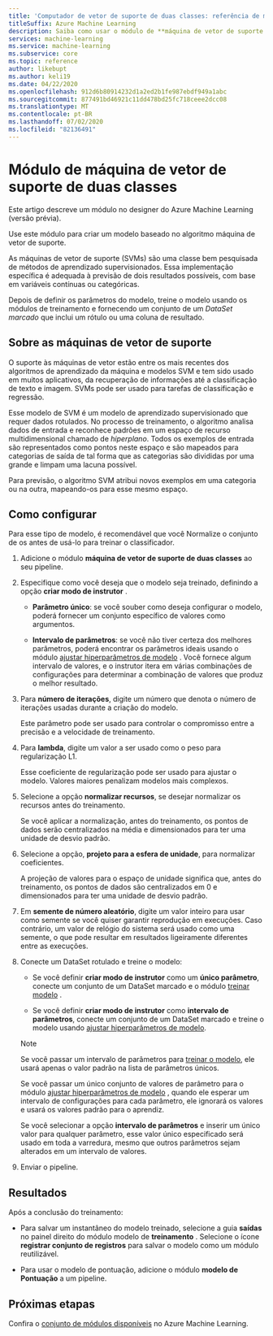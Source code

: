 ```yaml
---
title: 'Computador de vetor de suporte de duas classes: referência de módulo'
titleSuffix: Azure Machine Learning
description: Saiba como usar o módulo de **máquina de vetor de suporte de duas classes** no Azure Machine Learning para criar um modelo baseado no algoritmo máquina de vetor de suporte.
services: machine-learning
ms.service: machine-learning
ms.subservice: core
ms.topic: reference
author: likebupt
ms.author: keli19
ms.date: 04/22/2020
ms.openlocfilehash: 912d6b80914232d1a2ed2b1fe987ebdf949a1abc
ms.sourcegitcommit: 877491bd46921c11dd478bd25fc718ceee2dcc08
ms.translationtype: MT
ms.contentlocale: pt-BR
ms.lasthandoff: 07/02/2020
ms.locfileid: "82136491"
---
```

# <a name="two-class-support-vector-machine-module"></a>Módulo de máquina de vetor de suporte de duas classes

Este artigo descreve um módulo no designer do Azure Machine Learning (versão prévia).

Use este módulo para criar um modelo baseado no algoritmo máquina de vetor de suporte. 

As máquinas de vetor de suporte (SVMs) são uma classe bem pesquisada de métodos de aprendizado supervisionados. Essa implementação específica é adequada à previsão de dois resultados possíveis, com base em variáveis contínuas ou categóricas.

Depois de definir os parâmetros do modelo, treine o modelo usando os módulos de treinamento e fornecendo um conjunto de um *DataSet marcado* que inclui um rótulo ou uma coluna de resultado.

## <a name="about-support-vector-machines"></a>Sobre as máquinas de vetor de suporte

O suporte às máquinas de vetor estão entre os mais recentes dos algoritmos de aprendizado da máquina e modelos SVM e tem sido usado em muitos aplicativos, da recuperação de informações até a classificação de texto e imagem. SVMs pode ser usado para tarefas de classificação e regressão.

Esse modelo de SVM é um modelo de aprendizado supervisionado que requer dados rotulados. No processo de treinamento, o algoritmo analisa dados de entrada e reconhece padrões em um espaço de recurso multidimensional chamado de *hiperplano*.  Todos os exemplos de entrada são representados como pontos neste espaço e são mapeados para categorias de saída de tal forma que as categorias são divididas por uma grande e limpam uma lacuna possível.

Para previsão, o algoritmo SVM atribui novos exemplos em uma categoria ou na outra, mapeando-os para esse mesmo espaço. 

## <a name="how-to-configure"></a>Como configurar 

Para esse tipo de modelo, é recomendável que você Normalize o conjunto de os antes de usá-lo para treinar o classificador.
  
1.  Adicione o módulo **máquina de vetor de suporte de duas classes** ao seu pipeline.  
  
2.  Especifique como você deseja que o modelo seja treinado, definindo a opção **criar modo de instrutor** .  
  
    -   **Parâmetro único**: se você souber como deseja configurar o modelo, poderá fornecer um conjunto específico de valores como argumentos.  

    -   **Intervalo de parâmetros**: se você não tiver certeza dos melhores parâmetros, poderá encontrar os parâmetros ideais usando o módulo [ajustar hiperparâmetros de modelo](tune-model-hyperparameters.md) . Você fornece algum intervalo de valores, e o instrutor itera em várias combinações de configurações para determinar a combinação de valores que produz o melhor resultado.

3.  Para **número de iterações**, digite um número que denota o número de iterações usadas durante a criação do modelo.  
  
     Este parâmetro pode ser usado para controlar o compromisso entre a precisão e a velocidade de treinamento.  
  
4.  Para **lambda**, digite um valor a ser usado como o peso para regularização L1.  
  
     Esse coeficiente de regularização pode ser usado para ajustar o modelo. Valores maiores penalizam modelos mais complexos.  
  
5.  Selecione a opção **normalizar recursos**, se desejar normalizar os recursos antes do treinamento.
  
     Se você aplicar a normalização, antes do treinamento, os pontos de dados serão centralizados na média e dimensionados para ter uma unidade de desvio padrão.
  
6.  Selecione a opção, **projeto para a esfera de unidade**, para normalizar coeficientes.
  
     A projeção de valores para o espaço de unidade significa que, antes do treinamento, os pontos de dados são centralizados em 0 e dimensionados para ter uma unidade de desvio padrão.
  
7.  Em **semente de número aleatório**, digite um valor inteiro para usar como semente se você quiser garantir reprodução em execuções.  Caso contrário, um valor de relógio do sistema será usado como uma semente, o que pode resultar em resultados ligeiramente diferentes entre as execuções.
  
9. Conecte um DataSet rotulado e treine o modelo:

    + Se você definir **criar modo de instrutor** como um **único parâmetro**, conecte um conjunto de um DataSet marcado e o módulo [treinar modelo](train-model.md) .  
  
    + Se você definir **criar modo de instrutor** como **intervalo de parâmetros**, conecte um conjunto de um DataSet marcado e treine o modelo usando [ajustar hiperparâmetros de modelo](tune-model-hyperparameters.md).  
  
    > [!NOTE]
    > 
    > Se você passar um intervalo de parâmetros para [treinar o modelo](train-model.md), ele usará apenas o valor padrão na lista de parâmetros únicos.  
    > 
    > Se você passar um único conjunto de valores de parâmetro para o módulo [ajustar hiperparâmetros de modelo](tune-model-hyperparameters.md) , quando ele esperar um intervalo de configurações para cada parâmetro, ele ignorará os valores e usará os valores padrão para o aprendiz.  
    > 
    > Se você selecionar a opção **intervalo de parâmetros** e inserir um único valor para qualquer parâmetro, esse valor único especificado será usado em toda a varredura, mesmo que outros parâmetros sejam alterados em um intervalo de valores.
  
10. Enviar o pipeline.

## <a name="results"></a>Resultados

Após a conclusão do treinamento:

+ Para salvar um instantâneo do modelo treinado, selecione a guia **saídas** no painel direito do módulo modelo de **treinamento** . Selecione o ícone **registrar conjunto de registros** para salvar o modelo como um módulo reutilizável.

+ Para usar o modelo de pontuação, adicione o módulo **modelo de Pontuação** a um pipeline.


## <a name="next-steps"></a>Próximas etapas

Confira o [conjunto de módulos disponíveis](module-reference.md) no Azure Machine Learning. 